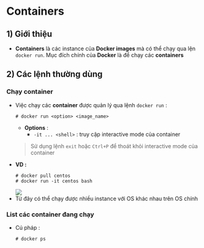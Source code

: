 # Containers
## **1) Giới thiệu**
- **Containers** là các instance của **Docker images** mà có thể chạy qua lện `docker run`. Mục đích chính của **Docker** là để chạy các **containers**
## **2) Các lệnh thường dùng**
### **Chạy container**
- Việc chạy các **container** được quản lý qua lệnh `docker run` :
    ```
    # docker run <option> <image_name>
    ```
    - **Options** :
        - `-it ... <shell>` : truy cập interactive mode của container
    > Sử dụng lệnh `exit` hoặc `Ctrl+P` để thoát khỏi interactive mode của container
- **VD :**
    ```
    # docker pull centos
    # docker run -it centos bash
    ```
    <img src=https://i.imgur.com/pVyCeiu.png>
- Từ đây có thể chạy được nhiều instance với OS khác nhau trên OS chính
### **List các container đang chạy**
- Cú pháp :
    ```
    # docker ps
    ```
